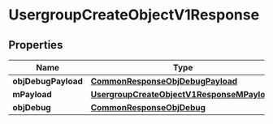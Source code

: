 
# UsergroupCreateObjectV1Response

## Properties
Name | Type | Description | Notes
------------ | ------------- | ------------- | -------------
**objDebugPayload** | [**CommonResponseObjDebugPayload**](CommonResponseObjDebugPayload.md) |  | 
**mPayload** | [**UsergroupCreateObjectV1ResponseMPayload**](UsergroupCreateObjectV1ResponseMPayload.md) |  | 
**objDebug** | [**CommonResponseObjDebug**](CommonResponseObjDebug.md) |  |  [optional]




